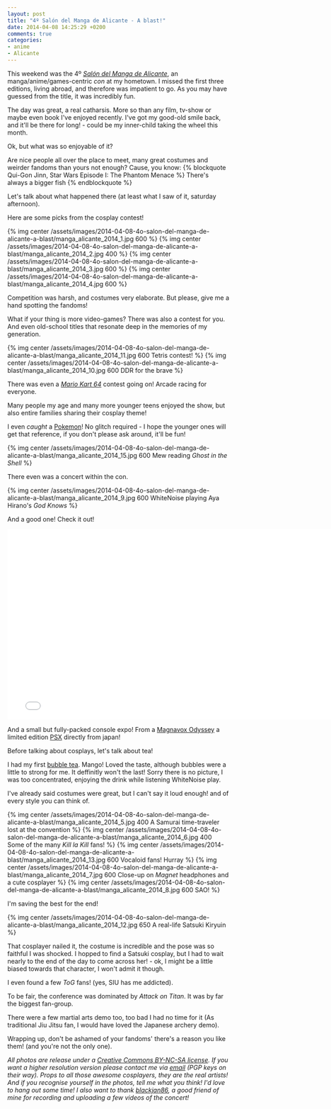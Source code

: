 ```yaml
---
layout: post
title: "4º Salón del Manga de Alicante - A blast!"
date: 2014-04-08 14:25:29 +0200
comments: true
categories: 
- anime
- Alicante
---
```


This weekend was the 4º *[Salón del Manga de Alicante](http://www.smalicante.com/)*, an manga/anime/games-centric *con* at my hometown.
I missed the first three editions, living abroad, and therefore was impatient to go. As you may have guessed from the title, it was incredibly fun.

The day was great, a real catharsis. More so than any film, tv-show or maybe even book I've enjoyed recently.
I've got my good-old smile back, and it'll be there for long! - could be my inner-child taking the wheel this month.

Ok, but what was so enjoyable of it? 

Are nice people all over the place to meet, many great costumes and weirder fandoms than yours not enough? 
Cause, you know: 
{% blockquote Qui-Gon Jinn, Star Wars Episode I: The Phantom Menace %}
There's always a bigger fish
{% endblockquote %}

Let's talk about what happened there (at least what I saw of it, saturday afternoon).

Here are some picks from the cosplay contest!

{% img center /assets/images/2014-04-08-4o-salon-del-manga-de-alicante-a-blast/manga_alicante_2014_1.jpg 600 %}
{% img center /assets/images/2014-04-08-4o-salon-del-manga-de-alicante-a-blast/manga_alicante_2014_2.jpg 400 %}
{% img center /assets/images/2014-04-08-4o-salon-del-manga-de-alicante-a-blast/manga_alicante_2014_3.jpg 600 %}
{% img center /assets/images/2014-04-08-4o-salon-del-manga-de-alicante-a-blast/manga_alicante_2014_4.jpg 600 %}


Competition was harsh, and costumes very elaborate. But please, give me a hand spotting the fandoms!

What if your thing is more video-games? There was also a contest for you.
And even old-school titles that resonate deep in the memories of my generation. 

{% img center /assets/images/2014-04-08-4o-salon-del-manga-de-alicante-a-blast/manga_alicante_2014_11.jpg 600 Tetris contest! %}
{% img center /assets/images/2014-04-08-4o-salon-del-manga-de-alicante-a-blast/manga_alicante_2014_10.jpg 600 DDR for the brave %}

There was even a [*Mario Kart 64*](https://en.wikipedia.org/wiki/Mario_Kart_64) contest going on! Arcade racing for everyone.

Many people my age and many more younger teens enjoyed the show, but also entire families sharing their cosplay theme!

I even *caught* a [Pokemon](https://en.wikipedia.org/wiki/Mew_%28Pok%C3%A9mon%29)! No glitch required - I hope the younger ones will get that reference, if you don't please ask around, it'll be fun!

{% img center /assets/images/2014-04-08-4o-salon-del-manga-de-alicante-a-blast/manga_alicante_2014_15.jpg 600 Mew reading *Ghost in the Shell* %}

There even was a concert within the con.

{% img center /assets/images/2014-04-08-4o-salon-del-manga-de-alicante-a-blast/manga_alicante_2014_9.jpg 600 WhiteNoise playing Aya Hirano's *God Knows* %}

And a good one! Check it out!

<iframe width="770" height="430" src="//www.youtube-nocookie.com/embed/QQq5lH387js" frameborder="0" allowfullscreen></iframe>

And a small but fully-packed console expo! From a [Magnavox Odyssey](https://en.wikipedia.org/wiki/Magnavox_Odyssey) a limited edition [PSX](https://en.wikipedia.org/wiki/PSX_%28video_game_console%29) directly from japan!

Before talking about cosplays, let's talk about tea!

I had my first [bubble tea](https://en.wikipedia.org/wiki/Bubble_tea). Mango! Loved the taste, although bubbles were a little to strong for me. It deffinitly won't the last! Sorry there is no picture, I was too concentrated, enjoying the drink while listening WhiteNoise play.

I've already said costumes were great, but I can't say it loud enough! and of every style you can think of.

{% img center /assets/images/2014-04-08-4o-salon-del-manga-de-alicante-a-blast/manga_alicante_2014_5.jpg 400 A Samurai time-traveler lost at the convention %}
{% img center /assets/images/2014-04-08-4o-salon-del-manga-de-alicante-a-blast/manga_alicante_2014_6.jpg 400 Some of the many *Kill la Kill* fans! %}
{% img center /assets/images/2014-04-08-4o-salon-del-manga-de-alicante-a-blast/manga_alicante_2014_13.jpg 600 Vocaloid fans! Hurray %}
{% img center /assets/images/2014-04-08-4o-salon-del-manga-de-alicante-a-blast/manga_alicante_2014_7.jpg 600 Close-up on *Magnet* headphones and a cute cosplayer %}
{% img center /assets/images/2014-04-08-4o-salon-del-manga-de-alicante-a-blast/manga_alicante_2014_8.jpg 600 SAO! %}


I'm saving the best for the end!

{% img center /assets/images/2014-04-08-4o-salon-del-manga-de-alicante-a-blast/manga_alicante_2014_12.jpg 650 A real-life Satsuki Kiryuin %}

That cosplayer nailed it, the costume is incredible and the pose was so faithful I was shocked.
I hopped to find a Satsuki cosplay, but I had to wait nearly to the end of the day to come across her! - ok, I might be a little biased towards that character, I won't admit it though.

I even found a few *ToG* fans! (yes, SIU has me addicted).

To be fair, the conference was dominated by *Attack on Titan*. It was by far the biggest fan-group.

There were a few martial arts demo too, too bad I had no time for it (As traditional Jiu Jitsu fan, I would have loved the Japanese archery demo).

Wrapping up, don't be ashamed of your fandoms' there's a reason you like them! (and you're not the only one). 


*All photos are release under a [Creative Commons BY-NC-SA license](http://creativecommons.org/licenses/by-nc-sa/4.0/).*
*If you want a higher resolution version please contact me via [email](email@willbehere.soon) (PGP keys on their way).*
*Props to all those awesome cosplayers, they are the real artists!*
*And if you recognise yourself in the photos, tell me what you think! I'd love to hang out some time!*
*I also want to thank [blackjan86](https://www.youtube.com/user/blackjan86), a good friend of mine for recording and uploading a few videos of the concert!*
